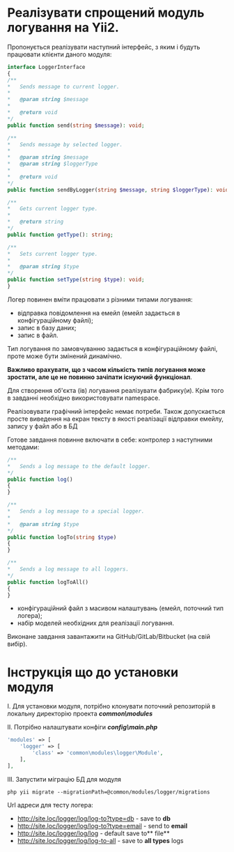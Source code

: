 # Реалізувати спрощений модуль логування на Yii2.

Пропонується реалізувати наступний інтерфейс, з яким і будуть працювати клієнти даного модуля:
```php
interface LoggerInterface
{
/**
*	Sends message to current logger.
*
*	@param string $message
*
*	@return void
*/
public function send(string $message): void;

/**
*	Sends message by selected logger.
*
*	@param string $message
*	@param string $loggerType
*
*	@return void
*/
public function sendByLogger(string $message, string $loggerType): void;

/**
*	Gets current logger type.
*
*	@return string
*/
public function getType(): string;

/**
*	Sets current logger type.
*
*	@param string $type
*/
public function setType(string $type): void;
}

```
Логер повинен вміти працювати з різними типами логування:

- відправка повідомлення на емейл (емейл задається в конфігураційному файлі);
- запис в базу даних;
- запис в файл.

Тип логування по замовчуванню задається в конфігураційному файлі, проте може бути змінений динамічно.

**Важливо врахувати, що з часом кількість типів логування може зростати, але це не повинно зачіпати існуючий функціонал**.

Для створення об'єкта (ів) логування реалізувати фабрику(и). Крім того в завданні необхідно використовувати namespace.

Реалізовувати графічний інтерфейс немає потреби. Також допускається просте виведення на екран тексту в якості реалізації відправки емейлу, запису у файл або в БД

Готове завдання повинне включати в себе:
контролер з наступними методами:
```php
/**
*	Sends a log message to the default logger.
*/
public function log()
{
}

/**
*	Sends a log message to a special logger.
*
*	@param string $type
*/
public function logTo(string $type)
{
}

/**
*	Sends a log message to all loggers.
*/
public function logToAll()
{
}

```
- конфігураційний файл з масивом налаштувань (емейл, поточний тип логера);
- набір моделей необхідних для реалізації логування.

Виконане завдання завантажити на GitHub/GitLab/Bitbucket (на свій вибір).

# Інструкція що до установки модуля
I. Для установки модуля, потрібно клонувати поточний репозиторій в локальну директорію проекта ***common\modules***

II. Потрібно налаштувати конфіги ***config\main.php***
```php
'modules' => [
    'logger' => [
        'class' => 'common\modules\logger\Module',
    ],
],
```
III. Запустити міграцію БД для модуля 
```Shell
php yii migrate --migrationPath=@common/modules/logger/migrations
```

Url адреси для тесту логера:

- http://site.loc/logger/log/log-to?type=db - save to **db**
- http://site.loc/logger/log/log-to?type=email - send to **email**
- http://site.loc/logger/log/log - default save to** file**
- http://site.loc/logger/log/log-to-all - save to **all types** logs

